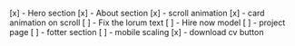 [x] - Hero section
[x] - About section
[x] - scroll animation
[x] - card animation on scroll
[ ] - Fix the lorum text
[ ] - Hire now model
[ ] - project page
[ ] - fotter section
[ ] - mobile scaling
[x] - download cv button